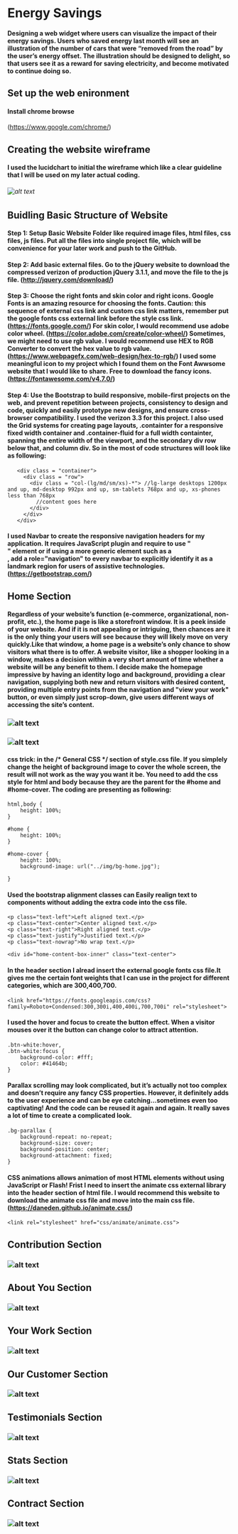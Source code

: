 # Energy Savings

#### Designing a web widget where users can visualize the impact of their energy savings. Users who saved energy last month will see an illustration of the number of cars that were “removed from the road” by the user’s energy offset. The illustration should be designed to delight, so that users see it as a reward for saving electricity, and become motivated to continue doing so.

## Set up the web enironment
#### Install chrome browse 
(https://www.google.com/chrome/)

## Creating the website wireframe
#### I used the lucidchart to initial the wireframe which like a clear guideline that I will be used on my later actual coding. 

###### ![alt text](/ENERGYSAVINGSDiagram.png "Description goes here")

## Buidling Basic Structure of Website
#### Step 1: Setup Basic Website Folder like required image files, html files, css files, js files. Put all the files into single project file, which will be convenience for your later work and push to the GitHub. 
#### Step 2: Add basic external files. Go to the jQuery website to download the compressed verizon of production jQuery 3.1.1, and move the file to the js file. (http://jquery.com/download/) 
#### Step 3: Choose the right fonts and skin color and right icons. Google Fonts is an amazing resource for choosing the fonts. Caution: this sequence of external css link and custom css link matters, remember put the google fonts css external link before the style css link. (https://fonts.google.com/) For skin color, I would recommend use adobe color wheel. (https://color.adobe.com/create/color-wheel/) Sometimes, we might need to use rgb value. I would recommend use HEX to RGB Converter to convert the hex value to rgb value. (https://www.webpagefx.com/web-design/hex-to-rgb/) I used some meaningful icon to my project which I found them on the Font Awwsome website that I would like to share. Free to download the fancy icons. (https://fontawesome.com/v4.7.0/)
#### Step 4: Use the Bootstrap to build responsive, mobile-first projects on the web, and prevent repetition between projects, consistency to design and code, quickly and easily prototype new designs, and ensure cross-browser compatibility. I used the verizon 3.3 for this project. I also used the Grid systems for creating page layouts, .containter for a responsive fixed width container and .container-fluid for a full width containter, spanning the entire width of the viewport, and the secondary div row below that, and column div. So in the most of code structures will look like as following:
``` 
   <div class = "container">
     <div class = "row">
       <div class = "col-(lg/md/sm/xs)-*"> //lg-large desktops 1200px and up, md-desktop 992px and up, sm-tablets 768px and up, xs-phones less than 768px
         //content goes here
       </div>
     </div>
   </div>
   ```
#### I used Navbar to create the responsive navigation headers for my application. It requires JavaScript plugin and require to use "<nav>" element or if using a more generic element such as a <div>, add a role="navigation" to every navbar to explicitly identify it as a landmark region for users of assistive technologies. (https://getbootstrap.com/)

## Home Section
#### Regardless of your website’s function (e-commerce, organizational, non-profit, etc.), the home page is like a storefront window. It is a peek inside of your website. And if it is not appealing or intriguing, then chances are it is the only thing your users will see because they will likely move on very quickly.Like that window, a home page is a website’s only chance to show visitors what there is to offer. A website visitor, like a shopper looking in a window, makes a decision within a very short amount of time whether a website will be any benefit to them. I decide make the homepage impressive by having an identity logo and background, providing a clear navigation, supplying both new and return visitors with desired content, providing multiple entry points from the navigation and "view your work" button, or even simply just scrop-down, give users different ways of accessing the site’s content.
### ![alt text](/favicon.png)
### ![alt text](/home.png)
#### css trick: in the /* General CSS */ section of style.css file. If you simplely change the height of background image to cover the whole screen, the result will not work as the way you want it be. You need to add the css style for  html and body because they are the parent for the #home and #home-cover. The coding are presenting as following:
```
html,body {
    height: 100%;
}
```
```
#home {
    height: 100%;
}

#home-cover {
    height: 100%;
    background-image: url("../img/bg-home.jpg");

}
```
#### Used the bootstrap alignment classes can Easily realign text to components without adding the extra code into the css file. 
```
<p class="text-left">Left aligned text.</p>
<p class="text-center">Center aligned text.</p>
<p class="text-right">Right aligned text.</p>
<p class="text-justify">Justified text.</p>
<p class="text-nowrap">No wrap text.</p>
```
```
<div id="home-content-box-inner" class="text-center">
```
#### In the header section I alread insert the external google fonts css file.It gives me the certain font weights that I can use in the project for different categories, which are 300,400,700.

```
<link href="https://fonts.googleapis.com/css?family=Roboto+Condensed:300,300i,400,400i,700,700i" rel="stylesheet">
```
#### I used the hover and focus to create the button effect. When a visitor mouses over it the button can change color to attract attention.
```
.btn-white:hover,
.btn-white:focus {
    background-color: #fff;
    color: #41464b;
}
```
#### Parallax scrolling may look complicated, but it’s actually not too complex and doesn’t require any fancy CSS properties. However, it definitely adds to the user experience and can be eye catching…sometimes even too captivating! And the code can be reused it again and again. It really saves a lot of time to create a complicated look. 
```
.bg-parallax {
    background-repeat: no-repeat;
    background-size: cover;
    background-position: center;
    background-attachment: fixed;
}
```
#### CSS animations allows animation of most HTML elements without using JavaScript or Flash! Frist I need to insert the animate css external library into the header section of html file. I would recommend this website to download the animate css file and move into the main css file. (https://daneden.github.io/animate.css/)

```
<link rel="stylesheet" href="css/animate/animate.css">
```

## Contribution Section
### ![alt text](/contribution.png)

## About You Section
### ![alt text](/about.png)

## Your Work Section 
### ![alt text](/work.png)

## Our Customer Section
### ![alt text](/customer.png)

## Testimonials Section
### ![alt text](/testimonial.png)

## Stats Section
### ![alt text](/stats.png)

## Contract Section
### ![alt text](/contract.png)
